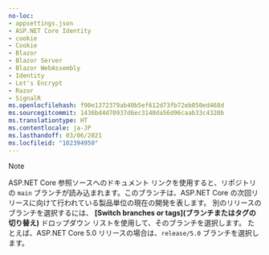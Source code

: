```yaml
---
no-loc:
- appsettings.json
- ASP.NET Core Identity
- cookie
- Cookie
- Blazor
- Blazor Server
- Blazor WebAssembly
- Identity
- Let's Encrypt
- Razor
- SignalR
ms.openlocfilehash: f90e1372379ab40b5ef612d73fb72eb050ed468d
ms.sourcegitcommit: 1436bd4d70937d6ec3140da56d96caab33c4320b
ms.translationtype: HT
ms.contentlocale: ja-JP
ms.lasthandoff: 03/06/2021
ms.locfileid: "102394950"
---
```

> [!NOTE]
> ASP.NET Core 参照ソースへのドキュメント リンクを使用すると、リポジトリの `main` ブランチが読み込まれます。このブランチは、ASP.NET Core の次回リリースに向けて行われている製品単位の現在の開発を表します。 別のリリースのブランチを選択するには、 **[Switch branches or tags]\(ブランチまたはタグの切り替え\)** ドロップダウン リストを使用して、そのブランチを選択します。 たとえば、ASP.NET Core 5.0 リリースの場合は、`release/5.0` ブランチを選択します。
